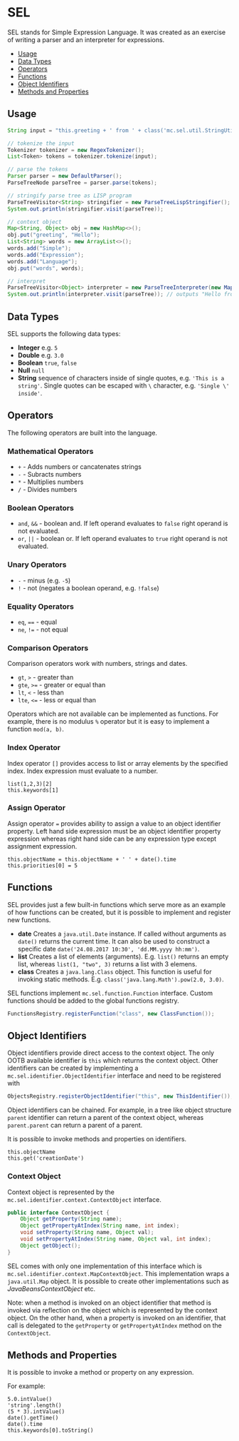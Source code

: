# SEL
SEL stands for Simple Expression Language. It was created as an exercise of writing a parser and an interpreter for expressions.

* [Usage](#usage)
* [Data Types](#data-types)
* [Operators](#operators)
* [Functions](#functions)
* [Object Identifiers](#object-identifiers)
* [Methods and Properties](#methods-and-properties)

## Usage
```java
String input = "this.greeting + ' from ' + class('mc.sel.util.StringUtils').join(' ', this.words)";

// tokenize the input
Tokenizer tokenizer = new RegexTokenizer();
List<Token> tokens = tokenizer.tokenize(input);

// parse the tokens
Parser parser = new DefaultParser();
ParseTreeNode parseTree = parser.parse(tokens);

// stringify parse tree as LISP program
ParseTreeVisitor<String> stringifier = new ParseTreeLispStringifier();
System.out.println(stringifier.visit(parseTree));

// context object
Map<String, Object> obj = new HashMap<>();
obj.put("greeting", "Hello");
List<String> words = new ArrayList<>();
words.add("Simple");
words.add("Expression");
words.add("Language");
obj.put("words", words);

// interpret
ParseTreeVisitor<Object> interpreter = new ParseTreeInterpreter(new MapContextObject(obj));
System.out.println(interpreter.visit(parseTree)); // outputs "Hello from Simple Expression Language"
```

## Data Types
SEL supports the following data types:
* __Integer__ e.g. `5`
* __Double__ e.g. `3.0`
* __Boolean__ `true`, `false`
* __Null__ `null`
* __String__ sequence of characters inside of single quotes, e.g. `'This is a string'`. Single quotes can be escaped with `\` character, e.g. `'Single \' inside'`.

## Operators
The following operators are built into the language.

### Mathematical Operators
* `+` - Adds numbers or cancatenates strings
* `-` - Subracts numbers
* `*` - Multiplies numbers
* `/` - Divides numbers

### Boolean Operators
* `and`, `&&` - boolean and. If left operand evaluates to `false` right operand is not evaluated.
* `or`, `||` - boolean or. If left operand evaluates to `true` right operand is not evaluated.

### Unary Operators
* `-` - minus (e.g. `-5`)
* `!` - not (negates a boolean operand, e.g. `!false`)

### Equality Operators
* `eq`, `==` - equal
* `ne`, `!=` - not equal

### Comparison Operators
Comparison operators work with numbers, strings and dates.

* `gt`, `>` - greater than
* `gte`, `>=` - greater or equal than
* `lt`, `<` - less than
* `lte`, `<=` - less or equal than

Operators which are not available can be implemented as functions. For example, there is no modulus `%` operator but it is easy to implement a function `mod(a, b)`.

### Index Operator
Index operator `[]` provides access to list or array elements by the specified index. Index expression must 
evaluate to a number.

```
list(1,2,3)[2]
this.keywords[1]
``` 

### Assign Operator
Assign operator `=` provides ability to assign a value to an object identifier property. Left hand side expression must
be an object identifier property expression whereas right hand side can be any expression type except assignment expression.

```
this.objectName = this.objectName + ' ' + date().time
this.priorities[0] = 5
```

## Functions
SEL provides just a few built-in functions which serve more as an example of how functions can be created, but it is possible to implement and register new functions.

* __date__ Creates a `java.util.Date` instance. If called without arguments as `date()` returns the current time. It can also be used to construct a specific date `date('24.08.2017 10:30', 'dd.MM.yyyy hh:mm')`.
* __list__ Creates a list of elements (arguments). E.g. `list()` returns an empty list, whereas `list(1, "two", 3)` returns a list with 3 elemens.
* __class__ Creates a `java.lang.Class` object. This function is useful for invoking static methods. E.g. `class('java.lang.Math').pow(2.0, 3.0)`.

SEL functions implement `mc.sel.function.Function` interface. Custom functions should be added to the global functions registry.

```java
FunctionsRegistry.registerFunction("class", new ClassFunction());
```

## Object Identifiers
Object identifiers provide direct access to the context object. The only OOTB available identifier is `this` which 
returns the context object. Other identifiers can be created by implementing a `mc.sel.identifier.ObjectIdentifier` 
interface and need to be registered with

```java
ObjectsRegistry.registerObjectIdentifier("this", new ThisIdentifier());
```

Object identifiers can be chained. For example, in a tree like object structure `parent` identifier can return a parent 
of the context object, whereas `parent.parent` can return a parent of a parent.

It is possible to invoke methods and properties on identifiers.

```
this.objectName
this.get('creationDate')
```

### Context Object
Context object is represented by the `mc.sel.identifier.context.ContextObject` interface.

```java
public interface ContextObject {
    Object getProperty(String name);
    Object getPropertyAtIndex(String name, int index);
    void setProperty(String name, Object val);
    void setPropertyAtIndex(String name, Object val, int index);
    Object getObject();
}
``` 

SEL comes with only one implementation of this interface which is `mc.sel.identifier.context.MapContextObject`. 
This implementation wraps a `java.util.Map` object. It is possible to create other implementations such as
_JavaBeansContextObject_ etc. 

Note: when a method is invoked on an object identifier that method is invoked via reflection on the object which is 
represented by the context object. On the other hand, when a property is invoked on an identifier, that call is delegated
to the `getProperty` or `getPropertyAtIndex` method on the `ContextObject`.

## Methods and Properties
It is possible to invoke a method or property on any expression. 

For example:
```
5.0.intValue()
'string'.length()
(5 * 3).intValue()
date().getTime()
date().time
this.keywords[0].toString()
```
